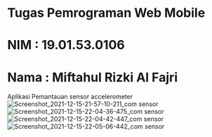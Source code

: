 # Tugas Pemrograman Web Mobile
# NIM : 19.01.53.0106
# Nama : Miftahul Rizki Al Fajri
 Aplikasi Pemantauan sensor accelerometer
![Screenshot_2021-12-15-21-57-10-211_com sensor](https://user-images.githubusercontent.com/96211481/146339107-4d9e0019-9d3e-46f0-b0c4-5ae6b9362bce.jpg)
![Screenshot_2021-12-15-22-04-36-475_com sensor](https://user-images.githubusercontent.com/96211481/146339121-eeffea1a-5701-4424-9f6b-c831e5bfe5ef.jpg)
![Screenshot_2021-12-15-22-04-42-447_com sensor](https://user-images.githubusercontent.com/96211481/146339129-632ab604-f9ee-4c77-a113-26c87945813f.jpg)
![Screenshot_2021-12-15-22-05-06-442_com sensor](https://user-images.githubusercontent.com/96211481/146339133-aa23dc73-6310-4400-acfb-d1eafa51b8c3.jpg)
